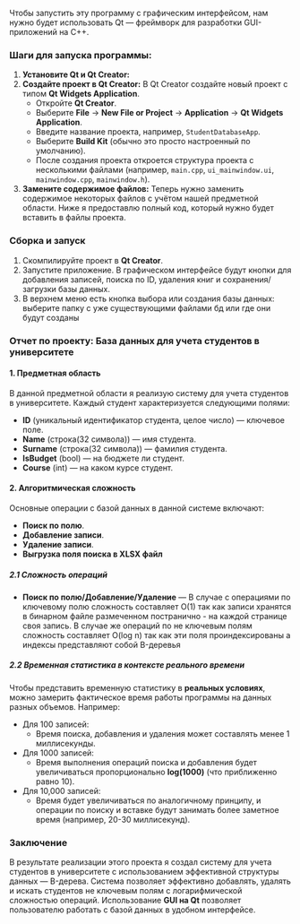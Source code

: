 Чтобы запустить эту программу с графическим интерфейсом, нам нужно будет использовать Qt — фреймворк для разработки GUI-приложений на C++. 
### Шаги для запуска программы:

1. **Установите Qt и Qt Creator:**
2. **Создайте проект в Qt Creator:**
    В Qt Creator создайте новый проект с типом **Qt Widgets Application**.
    - Откройте **Qt Creator**.
    - Выберите **File** → **New File or Project** → **Application** → **Qt Widgets Application**.
    - Введите название проекта, например, `StudentDatabaseApp`.
    - Выберите **Build Kit** (обычно это просто настроенный по умолчанию).
    - После создания проекта откроется структура проекта с несколькими файлами (например, `main.cpp`, `ui_mainwindow.ui`, `mainwindow.cpp`, `mainwindow.h`).
3. **Замените содержимое файлов:**
    Теперь нужно заменить содержимое некоторых файлов с учётом нашей предметной области. Ниже я предоставлю полный код, который нужно будет вставить в файлы проекта.


### **Сборка и запуск**

1. Скомпилируйте проект в **Qt Creator**.
2. Запустите приложение. В графическом интерфейсе будут кнопки для добавления записей, поиска по ID, удаления книг и сохранения/загрузки базы данных.
3. В верхнем меню есть кнопка выбора или создания базы данных: выберите папку с уже существующими файлами бд или где они будут созданы

### Отчет по проекту: База данных для учета студентов в университете

#### 1. **Предметная область**

В данной предметной области я реализую систему для учета студентов в университете. Каждый студент характеризуется следующими полями:

- **ID** (уникальный идентификатор cтудента, целое число) — ключевое поле.
- **Name** (строка(32 символа)) — имя студента.
- **Surname** (строка(32 символа)) — фамилия студента.
- **IsBudget** (bool) — на бюджете ли студент.
- **Course** (int) — на каком курсе студент.

#### 2. **Алгоритмическая сложность**

Основные операции с базой данных в данной системе включают:

- **Поиск по полю**.
- **Добавление записи**.
- **Удаление записи**.
- **Выгрузка поля поиска в XLSX файл**

##### 2.1 **Сложность операций**

- **Поиск по полю/Добавление/Удаление** — В случае с операциями по ключевому полю сложность составляет O(1) так как записи хранятся в бинарном файле размеченном постранично - на каждой странице своя запись. В случае же операций по не ключевым полям сложность составляет O(log n) так как эти поля проиндексированы а индексы представляют собой B-деревья



##### 2.2 Временная статистика в контексте реального времени

Чтобы представить временную статистику в **реальных условиях**, можно замерить фактическое время работы программы на данных разных объемов. Например:

- Для 100 записей:
    - Время поиска, добавления и удаления может составлять менее 1 миллисекунды.
- Для 1000 записей:
    - Время выполнения операций поиска и добавления будет увеличиваться пропорционально **log(1000)** (что приближенно равно 10).
- Для 10,000 записей:
    - Время будет увеличиваться по аналогичному принципу, и операции по поиску и вставке будут занимать более заметное время (например, 20-30 миллисекунд).



### Заключение

В результате реализации этого проекта я создал систему для учета студентов в университете с использованием эффективной структуры данных — B-дерева. Система позволяет эффективно добавлять, удалять и искать студентов не ключевым полям с логарифмической сложностью операций. Использование **GUI на Qt** позволяет пользователю работать с базой данных в удобном интерфейсе.
